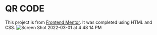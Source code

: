 # QR CODE 
This project is from [Frontend Mentor](https://www.frontendmentor.io/challenges/qr-code-component-iux_sIO_H). 
It was completed using HTML and CSS.
![Screen Shot 2022-03-01 at 4 48 14 PM](https://user-images.githubusercontent.com/100495567/156255914-8561242b-5198-40f3-ad32-dc7984e35afe.png)